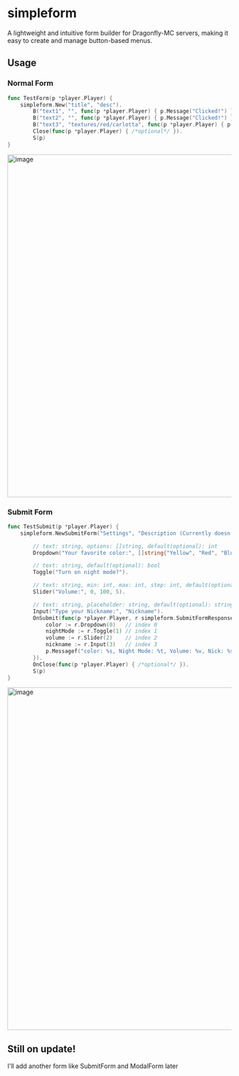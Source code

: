 # simpleform
A lightweight and intuitive form builder for Dragonfly-MC servers, making it easy to create and manage button-based menus.

## Usage

### Normal Form

```go
func TestForm(p *player.Player) {
	simpleform.New("title", "desc").
		B("text1", "", func(p *player.Player) { p.Message("Clicked!") }).
		B("text2", "", func(p *player.Player) { p.Message("Clicked!") }).
		B("text3", "textures/red/carlotta", func(p *player.Player) { p.Message("Clicked!") }).
		Close(func(p *player.Player) { /*optional*/ }).
		S(p)
}
```

<img width="768" height="768" alt="image" src="https://github.com/user-attachments/assets/e0c29a0e-5478-4b08-96b0-6e60627200cd" />

### Submit Form

```go
func TestSubmit(p *player.Player) {
	simpleform.NewSubmitForm("Settings", "Description (Currently doesn't showed up)").

		// text: string, options: []string, default(optional): int
		Dropdown("Your favorite color:", []string{"Yellow", "Red", "Blue", "Green"}).

		// text: string, default(optional): bool
		Toggle("Turn on night mode?").

		// text: string, min: int, max: int, step: int, default(optional): int
		Slider("Volume:", 0, 100, 5).

		// text: string, placeholder: string, default(optional): string
		Input("Type your Nickname:", "Nickname").
		OnSubmit(func(p *player.Player, r simpleform.SubmitFormResponse) {
			color := r.Dropdown(0)   // index 0
			nightMode := r.Toggle(1) // index 1
			volume := r.Slider(2)    // index 2
			nickname := r.Input(3)   // index 3
			p.Messagef("color: %s, Night Mode: %t, Volume: %v, Nick: %s", color, nightMode, volume, nickname)
		}).
		OnClose(func(p *player.Player) { /*optional*/ }).
		S(p)
}
```

<img width="768" height="768" alt="image" src="https://github.com/user-attachments/assets/2ca6b238-c61e-485c-b486-20bffc13f2db" />


## Still on update!

I'll add another form like SubmitForm and ModalForm later

